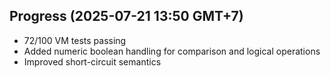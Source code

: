 ## Progress (2025-07-21 13:50 GMT+7)
- 72/100 VM tests passing
- Added numeric boolean handling for comparison and logical operations
- Improved short-circuit semantics
